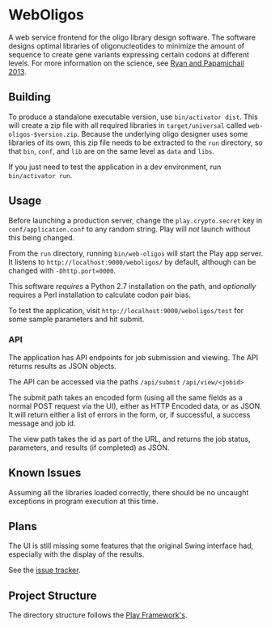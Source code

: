 # WebOligos
A web service frontend for the oligo library design software. The software designs optimal libraries of oligonucleotides to minimize the amount of sequence to create gene variants expressing certain codons at different levels. For more information on the science, see [Ryan and Papamichail 2013](https://www.ncbi.nlm.nih.gov/pubmed/23654273).

## Building
To produce a standalone executable version, use `bin/activator dist`. This will create a zip file with all required libraries in `target/universal` called `web-oligos-$version.zip`.
Because the underlying oligo designer uses some libraries of its own, this zip file needs to be extracted to the `run` directory, so that `bin`, `conf`, and `lib` are on the same level as `data` and `libs`.

If you just need to test the application in a dev environment, run `bin/activator run`.

## Usage

Before launching a production server, change the `play.crypto.secret` key in `conf/application.conf` to any random string. Play will *not* launch without this being changed.

From the `run` directory, running `bin/web-oligos` will start the Play app server. It listens to `http://localhost:9000/weboligos/` by default, although can be changed with `-Dhttp.port=0000`.

This software *requires* a Python 2.7 installation on the path, and *optionally* requires a Perl installation to calculate codon pair bias.

To test the application, visit `http://localhost:9000/weboligos/test` for some sample parameters and hit submit.

### API

The application has API endpoints for job submission and viewing. The API returns results as JSON objects.

The API can be accessed via the paths
`/api/submit`
`/api/view/<jobid>`

The submit path takes an encoded form (using all the same fields as a normal POST request via the UI), either as HTTP Encoded data, or as JSON.
It will return either a list of errors in the form, or, if successful, a success message and job id.

The view path takes the id as part of the URL, and returns the job status, parameters, and results (if completed) as JSON.

## Known Issues

Assuming all the libraries loaded correctly, there should be no uncaught exceptions in program execution at this time.

## Plans

The UI is still missing some features that the original Swing interface had, especially with the display of the results.

See the [issue tracker](https://github.com/ottj3/weboligos/issues).

## Project Structure

The directory structure follows the [Play Framework's](https://www.playframework.com/documentation/2.5.x/Anatomy).
